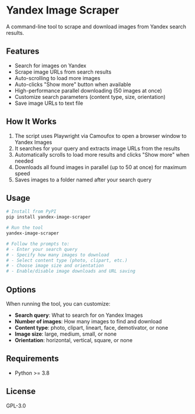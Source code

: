 # Yandex Image Scraper

A command-line tool to scrape and download images from Yandex search results.

## Features
- Search for images on Yandex
- Scrape image URLs from search results
- Auto-scrolling to load more images
- Auto-clicks "Show more" button when available
- High-performance parallel downloading (50 images at once)
- Customize search parameters (content type, size, orientation)
- Save image URLs to text file

## How It Works

1. The script uses Playwright via Camoufox to open a browser window to Yandex Images
2. It searches for your query and extracts image URLs from the results
3. Automatically scrolls to load more results and clicks "Show more" when needed
4. Downloads all found images in parallel (up to 50 at once) for maximum speed
5. Saves images to a folder named after your search query

## Usage
```bash
# Install from PyPI
pip install yandex-image-scraper

# Run the tool
yandex-image-scraper

# Follow the prompts to:
# - Enter your search query
# - Specify how many images to download
# - Select content type (photo, clipart, etc.)
# - Choose image size and orientation
# - Enable/disable image downloads and URL saving
```

## Options

When running the tool, you can customize:
- **Search query**: What to search for on Yandex Images
- **Number of images**: How many images to find and download
- **Content type**: photo, clipart, lineart, face, demotivator, or none
- **Image size**: large, medium, small, or none
- **Orientation**: horizontal, vertical, square, or none

## Requirements
- Python >= 3.8

## License
GPL-3.0
